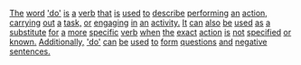 [The](./the.md) [word](./word.md) ['do'](./do.md) [is](./is.md) [a](./a.md) [verb](./verb.md) [that](./that.md) [is](./is.md) [used](./used.md) [to](./to.md) [describe](./describe.md) [performing](./performing.md) [an](./an.md) [action,](./action.md) [carrying](./carrying.md) [out](./out.md) [a](./a.md) [task,](./task.md) [or](./or.md) [engaging](./engaging.md) [in](./in.md) [an](./an.md) [activity.](./activity.md) [It](./it.md) [can](./can.md) [also](./also.md) [be](./be.md) [used](./used.md) [as](./as.md) [a](./a.md) [substitute](./substitute.md) [for](./for.md) [a](./a.md) [more](./more.md) [specific](./specific.md) [verb](./verb.md) [when](./when.md) [the](./the.md) [exact](./exact.md) [action](./action.md) [is](./is.md) [not](./not.md) [specified](./specified.md) [or](./or.md) [known.](./known.md) [Additionally,](./additionally.md) ['do'](./do.md) [can](./can.md) [be](./be.md) [used](./used.md) [to](./to.md) [form](./form.md) [questions](./questions.md) [and](./and.md) [negative](./negative.md) [sentences.](./sentences.md)